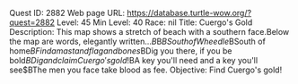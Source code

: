 Quest ID: 2882
Web page URL: https://database.turtle-wow.org/?quest=2882
Level: 45
Min Level: 40
Race: nil
Title: Cuergo's Gold
Description: This map shows a stretch of beach with a southern face.Below the map are words, elegantly written...$B$B$BSouth of Wheedle$BSouth of home$BFind a mast and flag and bones$BDig you there, if you be bold$BDig and claim Cuergo's gold!$BA key you'll need and a key you'll see$BThe men you face take blood as fee.
Objective: Find Cuergo's gold!

